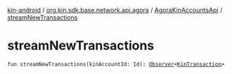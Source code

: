 [kin-android](../../index.md) / [org.kin.sdk.base.network.api.agora](../index.md) / [AgoraKinAccountsApi](index.md) / [streamNewTransactions](./stream-new-transactions.md)

# streamNewTransactions

`fun streamNewTransactions(kinAccountId: Id): `[`Observer`](../../org.kin.sdk.base.tools/-observer/index.md)`<`[`KinTransaction`](../../org.kin.sdk.base.stellar.models/-kin-transaction/index.md)`>`